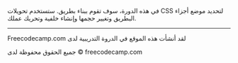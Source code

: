 في هذه الدورة، سوف تقوم ببناء بطريق. ستستخدم تحويلات CSS لتحديد موضع أجزاء البطريق وتغيير حجمها وإنشاء خلفية وتحريك عملك.


----------------------------------------------------
Freecodecamp.com لقد أنشأت هذه الموقع في الدروة التدريبية لدى 

جميع الحقوق محفوظة لدى 
© freecodecamp.com